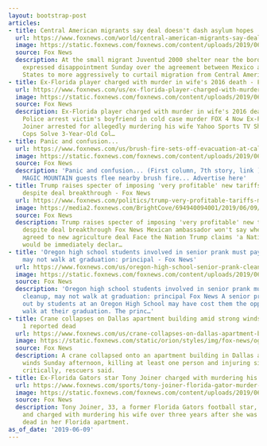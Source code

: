 ```yaml
---
layout: bootstrap-post
articles:
- title: Central American migrants say deal doesn't dash asylum hopes
  url: https://www.foxnews.com/world/central-american-migrants-say-deal-doesnt-dash-asylum-hopes
  image: https://static.foxnews.com/foxnews.com/content/uploads/2019/06/ContentBroker_contentid-cc7caf21340245de9c50f67de370e609-1.png
  source: Fox News
  description: At the small migrant Juventud 2000 shelter near the border, a Honduran
    expressed disappointment Sunday over the agreement between Mexico and the United
    States to more aggressively to curtail migration from Central America.
- title: Ex-Florida player charged with murder in wife's 2016 death - Fox News
  url: https://www.foxnews.com/us/ex-florida-player-charged-with-murder-in-wifes-2016-death
  image: https://static.foxnews.com/foxnews.com/content/uploads/2019/06/ContentBroker_contentid-84d2f9bcda0f464aad53ea45ecca0713.jpeg
  source: Fox News
  description: Ex-Florida player charged with murder in wife's 2016 death Fox News
    Police arrest victim's boyfriend in cold case murder FOX 4 Now Ex-Florida DB Tony
    Joiner arrested for allegedly murdering his wife Yahoo Sports TV Show Helps Florida
    Cops Solve 3-Year-Old Col…
- title: Panic and confusion...
  url: https://www.foxnews.com/us/brush-fire-sets-off-evacuation-at-california-amusement-park
  image: https://static.foxnews.com/foxnews.com/content/uploads/2019/06/ContentBroker_contentid-f0921f52aa4248c5b113ef70c0880ee2.png
  source: Fox News
  description: 'Panic and confusion... (First column, 7th story, link ) Related stories:
    MAGIC MOUNTAIN guests flee nearby brush fire... Advertise here'
- title: Trump raises specter of imposing 'very profitable' new tariffs on Mexico
    despite deal breakthrough - Fox News
  url: https://www.foxnews.com/politics/trump-very-profitable-tariffs-mexico-deal-breakthrough
  image: https://media2.foxnews.com/BrightCove/694940094001/2019/06/09/694940094001_6046243934001_6046242422001-vs.jpg
  source: Fox News
  description: Trump raises specter of imposing 'very profitable' new tariffs on Mexico
    despite deal breakthrough Fox News Mexican ambassador won't say whether Mexico
    agreed to new agriculture deal Face the Nation Trump claims 'a National Holiday
    would be immediately declar…
- title: 'Oregon high school students involved in senior prank must pay for cleanup,
    may not walk at graduation: principal - Fox News'
  url: https://www.foxnews.com/us/oregon-high-school-senior-prank-cleanup-pay
  image: https://static.foxnews.com/foxnews.com/content/uploads/2019/06/Gladstone-HS.jpg
  source: Fox News
  description: 'Oregon high school students involved in senior prank must pay for
    cleanup, may not walk at graduation: principal Fox News A senior prank carried
    out by students at an Oregon High School may have cost them the opportunity to
    walk at their graduation. The princ…'
- title: Crane collapses on Dallas apartment building amid strong winds; at least
    1 reported dead
  url: https://www.foxnews.com/us/crane-collapses-on-dallas-apartment-building-amid-strong-winds-at-least-1-reported-dead
  image: https://static.foxnews.com/static/orion/styles/img/fox-news/og/og-fox-news.png
  source: Fox News
  description: A crane collapsed onto an apartment building in Dallas amid strong
    winds Sunday afternoon, killing at least one person and injuring six others, two
    critically, rescuers said.
- title: Ex-Florida Gators star Tony Joiner charged with murdering his wife in 2016
  url: https://www.foxnews.com/sports/tony-joiner-florida-gator-murder-wife-2016
  image: https://static.foxnews.com/foxnews.com/content/uploads/2019/06/Obando-Joiner.jpg
  source: Fox News
  description: Tony Joiner, 33, a former Florida Gators football star, has been arrested
    and charged with murdering his wife over three years after she was pronounced
    dead in her Florida apartment.
as_of_date: '2019-06-09'
---
```


